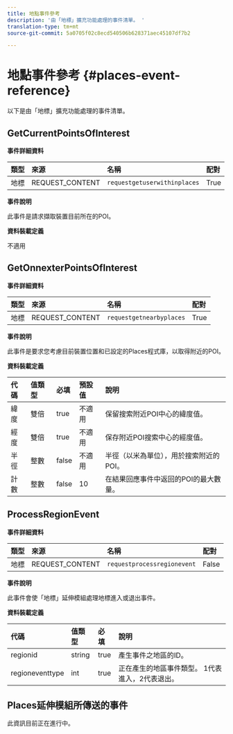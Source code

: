 ```yaml
---
title: 地點事件參考
description: '由「地標」擴充功能處理的事件清單。 '
translation-type: tm+mt
source-git-commit: 5a0705f02c8ecd540506b628371aec45107df7b2

---
```



# 地點事件參考 {#places-event-reference}

以下是由「地標」擴充功能處理的事件清單。

## GetCurrentPointsOfInterest

**事件詳細資料**

| 類型 | 來源 | 名稱 | 配對 |
| :--- | :--- | :--- | :--- |
| 地標 | REQUEST_CONTENT | `requestgetuserwithinplaces` | True |

**事件說明**

此事件是請求擷取裝置目前所在的POI。

**資料裝載定義**

不適用

## GetOnnexterPointsOfInterest

**事件詳細資料**

| 類型 | 來源 | 名稱 | 配對 |
| :--- | :--- | :--- | :--- |
| 地標 | REQUEST_CONTENT | `requestgetnearbyplaces` | True |

**事件說明**

此事件是要求您考慮目前裝置位置和已設定的Places程式庫，以取得附近的POI。

**資料裝載定義**

| 代碼 | 值類型 | 必填 | 預設值 | 說明 |
| :--- | :--- | :--- | :--- | :--- |
| 緯度 | 雙倍 | true | 不適用 | 保留搜索附近POI中心的緯度值。 |
| 經度 | 雙倍 | true | 不適用 | 保存附近POI搜索中心的經度值。 |
| 半徑 | 整數 | false | 不適用 | 半徑（以米為單位），用於搜索附近的POI。 |
| 計數 | 整數 | false | 10 | 在結果回應事件中返回的POI的最大數量。 |

## ProcessRegionEvent

**事件詳細資料**

| 類型 | 來源 | 名稱 | 配對 |
| :--- | :--- | :--- | :--- |
| 地標 | REQUEST_CONTENT | `requestprocessregionevent` | False |

**事件說明**

此事件會使「地標」延伸模組處理地標進入或退出事件。

**資料裝載定義**

| 代碼 | 值類型 | 必填 | 說明 |
| :--- | :--- | :--- | :--- |
| regionid | string | true | 產生事件之地區的ID。 |
| regioneventtype | int | true | 正在產生的地區事件類型。 1代表進入，2代表退出。 |

## Places延伸模組所傳送的事件

此資訊目前正在進行中。

